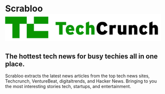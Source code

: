 # Scrabloo ![icon](src\assets\TechCrunch_logo.png)

## The hottest tech news for busy techies all in one place.

Scrabloo extracts the latest news articles from the top tech news sites, Techcrunch, VentureBeat, digitaltrends, and Hacker News. Bringing to you the most interesting stories tech, startups, and entertainment.
